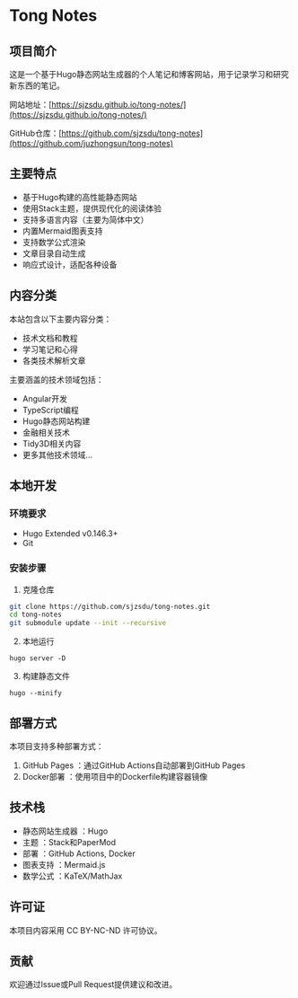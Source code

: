 # Tong Notes


## 项目简介

这是一个基于Hugo静态网站生成器的个人笔记和博客网站，用于记录学习和研究新东西的笔记。

网站地址：[https://sjzsdu.github.io/tong-notes/](https://sjzsdu.github.io/tong-notes/)

GitHub仓库：[https://github.com/sjzsdu/tong-notes](https://github.com/juzhongsun/tong-notes)

## 主要特点

- 基于Hugo构建的高性能静态网站
- 使用Stack主题，提供现代化的阅读体验
- 支持多语言内容（主要为简体中文）
- 内置Mermaid图表支持
- 支持数学公式渲染
- 文章目录自动生成
- 响应式设计，适配各种设备

## 内容分类

本站包含以下主要内容分类：

- 技术文档和教程
- 学习笔记和心得
- 各类技术解析文章

主要涵盖的技术领域包括：

- Angular开发
- TypeScript编程
- Hugo静态网站构建
- 金融相关技术
- Tidy3D相关内容
- 更多其他技术领域...

## 本地开发

### 环境要求

- Hugo Extended v0.146.3+
- Git

### 安装步骤

1. 克隆仓库

```bash
git clone https://github.com/sjzsdu/tong-notes.git
cd tong-notes
git submodule update --init --recursive
```

2. 本地运行
```
hugo server -D
```
3. 构建静态文件
```
hugo --minify
```
## 部署方式
本项目支持多种部署方式：

1. GitHub Pages ：通过GitHub Actions自动部署到GitHub Pages
2. Docker部署 ：使用项目中的Dockerfile构建容器镜像
## 技术栈
- 静态网站生成器 ：Hugo
- 主题 ：Stack和PaperMod
- 部署 ：GitHub Actions, Docker
- 图表支持 ：Mermaid.js
- 数学公式 ：KaTeX/MathJax
## 许可证
本项目内容采用 CC BY-NC-ND 许可协议。

## 贡献
欢迎通过Issue或Pull Request提供建议和改进。